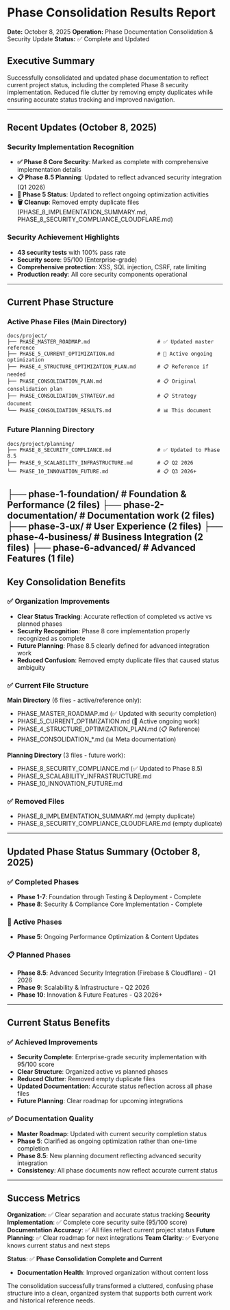 # Phase Consolidation Results Report

**Date:** October 8, 2025
**Operation:** Phase Documentation Consolidation & Security Update
**Status:** ✅ Complete and Updated

## Executive Summary

Successfully consolidated and updated phase documentation to reflect current project status,
including the completed Phase 8 security implementation. Reduced file clutter by removing
empty duplicates while ensuring accurate status tracking and improved navigation.

---

## Recent Updates (October 8, 2025)

### Security Implementation Recognition

- **✅ Phase 8 Core Security**: Marked as complete with comprehensive implementation details
- **📋 Phase 8.5 Planning**: Updated to reflect advanced security integration (Q1 2026)
- **🚀 Phase 5 Status**: Updated to reflect ongoing optimization activities
- **🗑️ Cleanup**: Removed empty duplicate files (PHASE_8_IMPLEMENTATION_SUMMARY.md, PHASE_8_SECURITY_COMPLIANCE_CLOUDFLARE.md)

### Security Achievement Highlights

- **43 security tests** with 100% pass rate
- **Security score**: 95/100 (Enterprise-grade)
- **Comprehensive protection**: XSS, SQL injection, CSRF, rate limiting
- **Production ready**: All core security components operational

---

## Current Phase Structure

### Active Phase Files (Main Directory)

```text
docs/project/
├── PHASE_MASTER_ROADMAP.md                      # ✅ Updated master reference
├── PHASE_5_CURRENT_OPTIMIZATION.md              # 🚀 Active ongoing optimization
├── PHASE_4_STRUCTURE_OPTIMIZATION_PLAN.md       # 📋 Reference if needed
├── PHASE_CONSOLIDATION_PLAN.md                  # 📋 Original consolidation plan
├── PHASE_CONSOLIDATION_STRATEGY.md              # 📋 Strategy document
└── PHASE_CONSOLIDATION_RESULTS.md               # 📊 This document
```

### Future Planning Directory

```text
docs/project/planning/
├── PHASE_8_SECURITY_COMPLIANCE.md               # ✅ Updated to Phase 8.5
├── PHASE_9_SCALABILITY_INFRASTRUCTURE.md        # 📋 Q2 2026
└── PHASE_10_INNOVATION_FUTURE.md                # 📋 Q3 2026+
```

├── phase-1-foundation/        # Foundation & Performance (2 files)
├── phase-2-documentation/     # Documentation work (2 files)
├── phase-3-ux/               # User Experience (2 files)
├── phase-4-business/         # Business Integration (2 files)
├── phase-6-advanced/         # Advanced Features (1 file)
---

## Key Consolidation Benefits

### ✅ Organization Improvements

- **Clear Status Tracking**: Accurate reflection of completed vs active vs planned phases
- **Security Recognition**: Phase 8 core implementation properly recognized as complete
- **Future Planning**: Phase 8.5 clearly defined for advanced integration work
- **Reduced Confusion**: Removed empty duplicate files that caused status ambiguity

### ✅ Current File Structure

**Main Directory** (6 files - active/reference only):

- PHASE_MASTER_ROADMAP.md (✅ Updated with security completion)
- PHASE_5_CURRENT_OPTIMIZATION.md (🚀 Active ongoing work)
- PHASE_4_STRUCTURE_OPTIMIZATION_PLAN.md (📋 Reference)
- PHASE_CONSOLIDATION_*.md (📊 Meta documentation)

**Planning Directory** (3 files - future work):

- PHASE_8_SECURITY_COMPLIANCE.md (✅ Updated to Phase 8.5)
- PHASE_9_SCALABILITY_INFRASTRUCTURE.md
- PHASE_10_INNOVATION_FUTURE.md

### ✅ Removed Files

- PHASE_8_IMPLEMENTATION_SUMMARY.md (empty duplicate)
- PHASE_8_SECURITY_COMPLIANCE_CLOUDFLARE.md (empty duplicate)

---

## Updated Phase Status Summary (October 8, 2025)

### ✅ Completed Phases

- **Phase 1-7**: Foundation through Testing & Deployment - Complete
- **Phase 8**: Security & Compliance Core Implementation - Complete

### 🚀 Active Phases

- **Phase 5**: Ongoing Performance Optimization & Content Updates

### 📋 Planned Phases

- **Phase 8.5**: Advanced Security Integration (Firebase & Cloudflare) - Q1 2026
- **Phase 9**: Scalability & Infrastructure - Q2 2026  
- **Phase 10**: Innovation & Future Features - Q3 2026+

---

## Current Status Benefits

### ✅ Achieved Improvements

- **Security Complete**: Enterprise-grade security implementation with 95/100 score
- **Clear Structure**: Organized active vs planned phases
- **Reduced Clutter**: Removed empty duplicate files
- **Updated Documentation**: Accurate status reflection across all phase files
- **Future Planning**: Clear roadmap for upcoming integrations

### ✅ Documentation Quality

- **Master Roadmap**: Updated with current security completion status
- **Phase 5**: Clarified as ongoing optimization rather than one-time completion
- **Phase 8.5**: New planning document reflecting advanced security integration
- **Consistency**: All phase documents now reflect accurate current status

---

## Success Metrics

**Organization**: ✅ Clear separation and accurate status tracking
**Security Implementation**: ✅ Complete core security suite (95/100 score)
**Documentation Accuracy**: ✅ All files reflect current project status
**Future Planning**: ✅ Clear roadmap for next integrations
**Team Clarity**: ✅ Everyone knows current status and next steps

**Status**: ✅ **Phase Consolidation Complete and Current**

- **Documentation Health**: Improved organization without content loss

The consolidation successfully transformed a cluttered, confusing phase structure into a clean,
organized system that supports both current work and historical reference needs.
